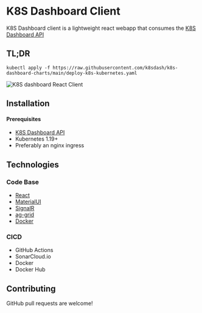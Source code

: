 # K8S Dashboard Client

K8S Dashboard client is a lightweight react webapp that consumes the [K8S Dashboard API](https://github.com/k8sdash/k8s-dashboard-api)

## TL;DR
```
kubectl apply -f https://raw.githubusercontent.com/k8sdash/k8s-dashboard-charts/main/deploy-k8s-kubernetes.yaml
```

![K8S dashboard React Client](https://github.com/k8sdash/k8s-dashboard-www-static/raw/main/src/k8s-dashboard-grid.gif)

## Installation

#### Prerequisites
* [K8S Dashboard API](https://github.com/k8sdash/k8s-dashboard-api)
* Kubernetes 1.19+
* Preferably an nginx ingress 

## Technologies
### Code Base
* [React](https://reactjs.org/)
* [MaterialUI](https://mui.com/)
* [SignalR](https://docs.microsoft.com/en-us/aspnet/signalr/overview/getting-started/introduction-to-signalr)
* [ag-grid](https://www.ag-grid.com/react-data-grid/)
* [Docker](https://www.docker.com/)

### CICD
* GitHub Actions
* SonarCloud.io
* Docker
* Docker Hub

## Contributing
GitHub pull requests are welcome!
